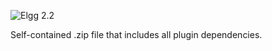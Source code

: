 ![Elgg 2.2](https://img.shields.io/badge/Elgg-2.2.x-orange.svg?style=flat-square)

Self-contained .zip file that includes all plugin dependencies.
